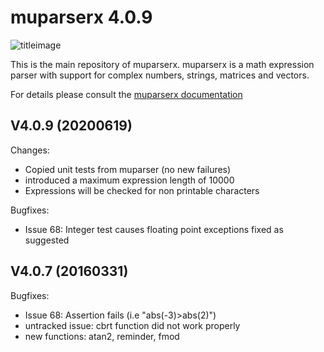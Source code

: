 muparserx 4.0.9
===========================
![titleimage](http://beltoforion.de/en/muparser/images/title.jpg)

This is the main repository of muparserx. muparserx is a math expression parser with support
for complex numbers, strings, matrices and vectors. 

For details please consult the [muparserx documentation](https://beltoforion.de/article.php?a=muparserx)

V4.0.9 (20200619)
-----------------
Changes:
  - Copied unit tests from muparser (no new failures)
  - introduced a maximum expression length of 10000
  - Expressions will be checked for non printable characters
  
Bugfixes:
  - Issue 68: 	Integer test causes floating point exceptions fixed as suggested

V4.0.7 (20160331)
-----------------
Bugfixes:
  - Issue 68: 	Assertion fails (i.e "abs(-3)>abs(2)")
  - untracked issue: cbrt function did not work properly
  - new functions: atan2, reminder, fmod


